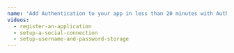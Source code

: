 ```yaml
---
name: 'Add Authentication to your app in less than 20 minutes with Auth0'
videos:
  - register-an-application
  - setup-a-social-connection
  - setup-username-and-password-storage
---
```

